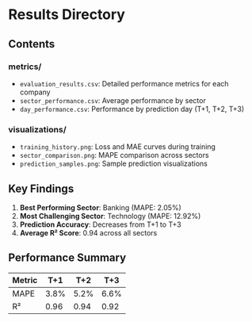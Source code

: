 # Results Directory

## Contents

### metrics/
- `evaluation_results.csv`: Detailed performance metrics for each company
- `sector_performance.csv`: Average performance by sector
- `day_performance.csv`: Performance by prediction day (T+1, T+2, T+3)

### visualizations/
- `training_history.png`: Loss and MAE curves during training
- `sector_comparison.png`: MAPE comparison across sectors
- `prediction_samples.png`: Sample prediction visualizations

## Key Findings

1. **Best Performing Sector**: Banking (MAPE: 2.05%)
2. **Most Challenging Sector**: Technology (MAPE: 12.92%)
3. **Prediction Accuracy**: Decreases from T+1 to T+3
4. **Average R² Score**: 0.94 across all sectors

## Performance Summary

| Metric | T+1 | T+2 | T+3 |
|--------|-----|-----|-----|
| MAPE | 3.8% | 5.2% | 6.6% |
| R² | 0.96 | 0.94 | 0.92 |